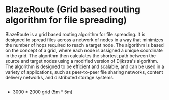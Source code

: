 # BlazeRoute (Grid based routing algorithm for file spreading)

BlazeRoute is a grid based routing algorithm for file spreading. It is designed to spread files across a network of nodes in a way that minimizes the number of hops required to reach a target node. The algorithm is based on the concept of a grid, where each node is assigned a unique coordinate in the grid. The algorithm then calculates the shortest path between the source and target nodes using a modified version of Dijkstra's algorithm. The algorithm is designed to be efficient and scalable, and can be used in a variety of applications, such as peer-to-peer file sharing networks, content delivery networks, and distributed storage systems.

## 

- 3000 * 2000 grid (5m * 5m)
